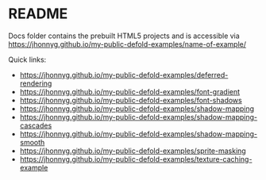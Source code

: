 README
======

Docs folder contains the prebuilt HTML5 projects and is accessible via https://jhonnyg.github.io/my-public-defold-examples/name-of-example/

Quick links:
* https://jhonnyg.github.io/my-public-defold-examples/deferred-rendering
* https://jhonnyg.github.io/my-public-defold-examples/font-gradient
* https://jhonnyg.github.io/my-public-defold-examples/font-shadows
* https://jhonnyg.github.io/my-public-defold-examples/shadow-mapping
* https://jhonnyg.github.io/my-public-defold-examples/shadow-mapping-cascades
* https://jhonnyg.github.io/my-public-defold-examples/shadow-mapping-smooth
* https://jhonnyg.github.io/my-public-defold-examples/sprite-masking
* https://jhonnyg.github.io/my-public-defold-examples/texture-caching-example
